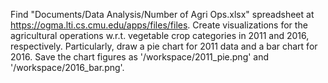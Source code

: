 Find "Documents/Data Analysis/Number of Agri Ops.xlsx" spreadsheet at https://ogma.lti.cs.cmu.edu/apps/files/files. Create visualizations for the agricultural operations w.r.t. vegetable crop categories in 2011 and 2016, respectively. Particularly, draw a pie chart for 2011 data and a bar chart for 2016. Save the chart figures as '/workspace/2011_pie.png' and '/workspace/2016_bar.png'.
